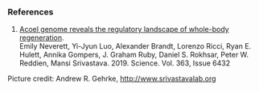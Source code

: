 ### References

1.  [Acoel genome reveals the regulatory landscape of whole-body
    regeneration](http://europepmc.org/abstract/MED/30872491).\
    Emily Neverett, Yi-Jyun Luo, Alexander Brandt, Lorenzo Ricci,
    Ryan E. Hulett, Annika Gompers, J. Graham Ruby, Daniel S. Rokhsar,
    Peter W. Reddien, Mansi Srivastava. 2019. Science. Vol. 363, Issue
    6432

Picture credit: Andrew R. Gehrke, <http://www.srivastavalab.org>
